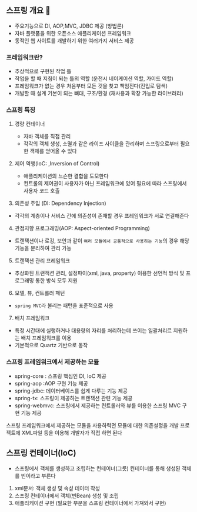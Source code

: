 ## 스프링 개요 👀

- 주요기능으로 DI, AOP,MVC, JDBC 제공 (방법론)
- 자바 플랫폼을 위한 오픈소스 애플리케이션 프레임워크
- 동적인 웹 사이트를 개발하기 위한 여러가지 서비스 제공 

### 프레임워크란? 

- 추상적으로 구현된 작업 틀 
- 작업을 할 때 지침이 되는 틀의 역할 (운전시 네이게이션 역할, 가이드 역할)
- 프레임워크가 없는 경우 처음부터 모든 것을 찾고 책임진다(진입로 탐색)
- 개발할 때 설계 기본이 되는 뼈대, 구조/환경 (재사용과 확장 가능한 라이브러리)

### 스프링 특징

1. 경량 컨테이너
    - 자바 객체를 직접 관리
    - 각각의 객체 생성, 소멸과 같은 라이프 사이클을 관리하며 스프링으로부터 필요한 객체를 얻어올 수 있다
 
2. 제어 역행(IoC: ,Inversion of Control)
    - 애플리케이션의 느슨한 결합을 도모한다
    - 컨트롤의 제어권이 사용자가 아닌 프레임워크에 있어 필요에 따라 스프링에서 사용자 코드 호출 
 
3. 의존성 주입 (DI: Dependency Injection)
  - 각각의 계층이나 서비스 간에 의존성이 존재할 경우 프레임워크가 서로 연결해준다 

4. 관점지향 프로그래밍(AOP: Aspect-oriented Programming)
  - 트랜잭션이나 로깅, 보안과 같이 `여러 모듈에서 공통적으로 사용하는 기능`의 경우 해당 기능을 분리하여 관리 가능 
  
5. 트랜잭션 관리 프레임워크
  - 추상화된 트랜잭션 관리, 설정파이(xml, java, property) 이용한 선언적 방식 및 프로그래밍 통한 방식 모두 지원

6. 모델, 뷰, 컨트롤러 패턴
  - `spring MVC`라 불리는 패턴을 표준적으로 사용

7. 배치 프레임워크
  - 특정 시간대에 실행하거나 대용량의 자리를 처리하는데 쓰이는 일괄처리르 지원하는 배치 프레임워크를 이용
  - 기본적으로 Quartz 기반으로 동작 


### 스프링 프레임워크에서 제공하는 모듈 

- spring-core : 스프링 핵심인 DI, IoC 제공
- spring-aop :AOP 구현 기능 제공
- spring-jdbc: 데이터베이스를 쉽게 다루는 기능 제공
- spring-tx: 스프링이 제공하는 트랜잭션 관련 기능 제공
- spring-webmvc: 스프링에서 제공하는 컨트롤러와 뷰를 이용한 스프링 MVC 구현 기능 제공 

스프링 프레임워크에서 제공하는 모듈을 사용하력면 모듈에 대한 의존설정을 개발 프로젝트에 XML파일 등을 이용해 개발자가 직접 하면 된다

## 스프링 컨테이너(IoC)

- 스프링에서 객체를 생성하고 조립하는 컨테이너(그릇) 컨테이너를 통해 생성된 객체를 빈이라고 부른다

1. xml문서: 객체 생성 및 속섣 데이터 작성
2. 스프링 컨테이너에서 객체(빈Bean) 생성 및 조립
3. 애플리케이션 구현 (필요한 부분을 스프링 컨테이너에서 가져와서 구현)


